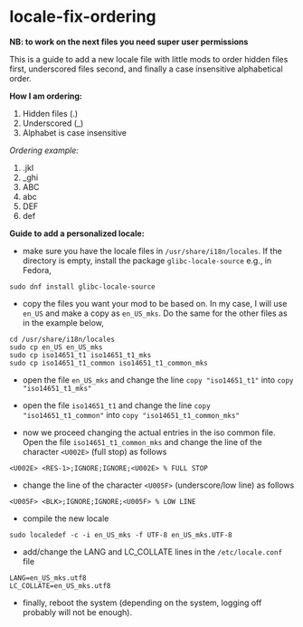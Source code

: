 # locale-fix-ordering

**NB: to work on the next files you need super user permissions**

This is a guide to add a new locale file with little mods to order hidden files first, underscored files second, and finally a case insensitive alphabetical order.

**How I am ordering:**
1. Hidden files (.)
2. Underscored (_)
3. Alphabet is case insensitive

*Ordering example:*
1. .jkl
2. _ghi
3. ABC
4. abc
5. DEF
6. def

**Guide to add a personalized locale:**
- make sure you have the locale files in `/usr/share/i18n/locales`. If the directory is empty, install the package `glibc-locale-source` e.g., in Fedora,
```console
sudo dnf install glibc-locale-source
```

- copy the files you want your mod to be based on. In my case, I will use `en_US` and make
a copy as `en_US_mks`. Do the same for the other files as in the example below,
```console
cd /usr/share/i18n/locales
sudo cp en_US en_US_mks
sudo cp iso14651_t1 iso14651_t1_mks
sudo cp iso14651_t1_common iso14651_t1_common_mks
```

- open the file `en_US_mks` and change the line `copy "iso14651_t1"` into `copy "iso14651_t1_mks"`

- open the file `iso14651_t1` and change the line
`copy "iso14651_t1_common"` into `copy "iso14651_t1_common_mks"`

- now we proceed changing the actual entries in the iso common file. Open the file `iso14651_t1_common_mks` and change the line of the character `<U002E>` (full stop) as follows
```console
<U002E> <RES-1>;IGNORE;IGNORE;<U002E> % FULL STOP
```

- change the line of the character `<U005F>` (underscore/low line) as follows
```console
<U005F> <BLK>;IGNORE;IGNORE;<U005F> % LOW LINE
```

- compile the new locale
```console
sudo localedef -c -i en_US_mks -f UTF-8 en_US_mks.UTF-8
```

- add/change the LANG and LC_COLLATE lines in the `/etc/locale.conf` file
```console
LANG=en_US_mks.utf8
LC_COLLATE=en_US_mks.utf8
```

- finally, reboot the system (depending on the system, logging off probably will not be enough).
